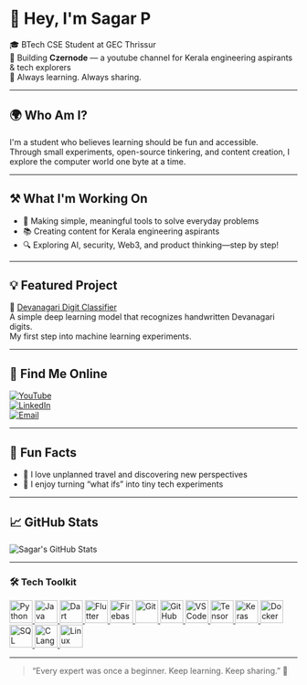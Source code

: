 # 👋 Hey, I'm Sagar P

🎓 BTech CSE Student at GEC Thrissur  
🎥 Building **Czernode** — a youtube channel for Kerala engineering aspirants & tech explorers  
🌱 Always learning. Always sharing.

---

## 🌍 Who Am I?

I'm a student who believes learning should be fun and accessible.  
Through small experiments, open-source tinkering, and content creation, I explore the computer world one byte at a time.

---

## ⚒️ What I'm Working On

- 📱 Making simple, meaningful tools to solve everyday problems  
- 📚 Creating content for Kerala engineering aspirants  
- 🔍 Exploring AI, security, Web3, and product thinking—step by step!

---

## 💡 Featured Project

🔢 [Devanagari Digit Classifier](https://github.com/sagarp-c/devanagari_digit_classifier)  
A simple deep learning model that recognizes handwritten Devanagari digits.  
My first step into machine learning experiments.

---

## 🔗 Find Me Online

[![YouTube](https://img.shields.io/badge/Czernode-Subscribe-red?style=for-the-badge&logo=youtube)](https://www.youtube.com/@czernode)  
[![LinkedIn](https://img.shields.io/badge/LinkedIn-sagarp--blue?style=for-the-badge&logo=linkedin)](https://www.linkedin.com/in/sagarp-/)  
[![Email](https://img.shields.io/badge/Email-sagarp.cvr@gmail.com-blue?style=for-the-badge&logo=gmail)](mailto:sagarp.cvr@gmail.com)

---

## 🎯 Fun Facts

- 🧭 I love unplanned travel and discovering new perspectives  
- 🤖 I enjoy turning “what ifs” into tiny tech experiments

---

## 📈 GitHub Stats

![Sagar's GitHub Stats](https://github-readme-stats.vercel.app/api?username=sagarp-c&show_icons=true&theme=tokyonight)

---

### 🛠️ Tech Toolkit

<p align="left">
  <a href="https://www.python.org/" target="_blank" rel="noreferrer">
    <img src="https://cdn.jsdelivr.net/gh/devicons/devicon/icons/python/python-original.svg" width="40" height="40" alt="Python"/>
  </a>
  <a href="https://www.java.com/" target="_blank" rel="noreferrer">
    <img src="https://cdn.jsdelivr.net/gh/devicons/devicon/icons/java/java-original.svg" width="40" height="40" alt="Java"/>
  </a>
  <a href="https://dart.dev/" target="_blank" rel="noreferrer">
    <img src="https://cdn.jsdelivr.net/gh/devicons/devicon/icons/dart/dart-original.svg" width="40" height="40" alt="Dart"/>
  </a>
  <a href="https://flutter.dev/" target="_blank" rel="noreferrer">
    <img src="https://cdn.jsdelivr.net/gh/devicons/devicon/icons/flutter/flutter-original.svg" width="40" height="40" alt="Flutter"/>
  </a>
  <a href="https://firebase.google.com/" target="_blank" rel="noreferrer">
    <img src="https://cdn.jsdelivr.net/gh/devicons/devicon/icons/firebase/firebase-plain.svg" width="40" height="40" alt="Firebase"/>
  </a>
  <a href="https://git-scm.com/" target="_blank" rel="noreferrer">
    <img src="https://cdn.jsdelivr.net/gh/devicons/devicon/icons/git/git-original.svg" width="40" height="40" alt="Git"/>
  </a>
  <a href="https://github.com/" target="_blank" rel="noreferrer">
    <img src="https://cdn.jsdelivr.net/gh/devicons/devicon/icons/github/github-original.svg" width="40" height="40" alt="GitHub"/>
  </a>
  <a href="https://code.visualstudio.com/" target="_blank" rel="noreferrer">
    <img src="https://cdn.jsdelivr.net/gh/devicons/devicon/icons/vscode/vscode-original.svg" width="40" height="40" alt="VS Code"/>
  </a>
  <a href="https://www.tensorflow.org/" target="_blank" rel="noreferrer">
    <img src="https://cdn.jsdelivr.net/gh/devicons/devicon/icons/tensorflow/tensorflow-original.svg" width="40" height="40" alt="TensorFlow"/>
  </a>
  <a href="https://keras.io/" target="_blank" rel="noreferrer">
    <img src="https://cdn.jsdelivr.net/gh/devicons/devicon/icons/keras/keras-original.svg" width="40" height="40" alt="Keras"/>
  </a>
  <a href="https://www.docker.com/" target="_blank" rel="noreferrer">
    <img src="https://cdn.jsdelivr.net/gh/devicons/devicon/icons/docker/docker-original.svg" width="40" height="40" alt="Docker"/>
  </a>
  <a href="https://www.w3schools.com/sql/" target="_blank" rel="noreferrer">
    <img src="https://cdn.jsdelivr.net/gh/devicons/devicon/icons/mysql/mysql-original.svg" width="40" height="40" alt="SQL"/>
  </a>
  <a href="https://www.cprogramming.com/" target="_blank" rel="noreferrer">
    <img src="https://cdn.jsdelivr.net/gh/devicons/devicon/icons/c/c-original.svg" width="40" height="40" alt="C Language"/>
  </a>
  <a href="https://www.linux.org/" target="_blank" rel="noreferrer">
    <img src="https://cdn.jsdelivr.net/gh/devicons/devicon/icons/linux/linux-original.svg" width="40" height="40" alt="Linux"/>
  </a>
</p>

---


> “Every expert was once a beginner. Keep learning. Keep sharing.” 🌱

